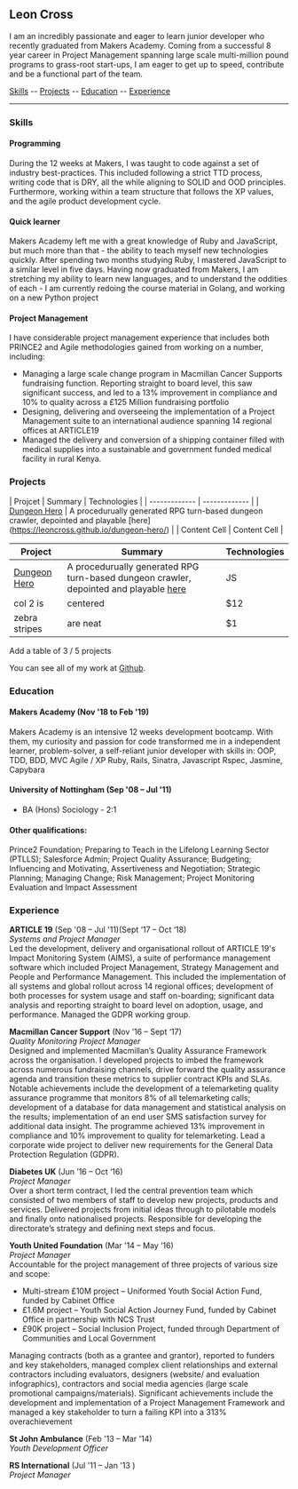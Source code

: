 ## Leon Cross 

I am an incredibly passionate and eager to learn junior developer who recently graduated from Makers Academy. Coming from a successful 8 year career in Project Management spanning large scale multi-million pound programs to grass-root start-ups, I am eager to get up to speed, contribute and be a functional part of the team.

[Skills](#skills) -- [Projects](#projects) -- [Education](#education) -- [Experience](#experience)
____

### <a name="skills">Skills</a>

#### Programming

During the 12 weeks at Makers, I was taught to code against a set of industry best-practices. This included following a strict TTD process, writing code that is DRY, all the while aligning to SOLID and OOD principles. Furthermore, working within a team structure that follows the XP values, and the agile product development cycle.

#### Quick learner

Makers Academy left me with a great knowledge of Ruby and JavaScript, but much more than that - the ability to teach myself new technologies quickly. After spending two months studying Ruby, I mastered JavaScript to a similar level in five days. Having now graduated from Makers, I am stretching my ability to learn new languages, and to understand the oddities of each - I am currently redoing the course material in Golang, and working on a new Python project

#### Project Management
I have considerable project management experience that includes both PRINCE2 and Agile methodologies gained from working on a number, including:
- Managing a large scale change program in Macmillan Cancer Supports fundraising function. Reporting straight to board level, this saw significant success, and led to a 13% improvement in compliance and 10% to quality across a £125 Million fundraising portfolio
- Designing, delivering and overseeing the implementation of a Project Management suite to an international audience spanning 14 regional offices at ARTICLE19
- Managed the delivery and conversion of a shipping container filled with medical supplies into a sustainable and government funded medical facility in rural Kenya.


### <a name="Projects">Projects</a>


| Projcet  | Summary | Technologies |
| ------------- | ------------- |
| [Dungeon Hero](https://github.com/leoncross/dungeon-hero) | A procedurually generated RPG turn-based dungeon crawler, depointed and playable [here] (https://leoncross.github.io/dungeon-hero/) | 
| Content Cell  | Content Cell  |


| Project        | Summary           | Technologies  |
| ------------- |-------------| -------------|
| [Dungeon Hero](https://github.com/leoncross/dungeon-hero)      | A procedurually generated RPG turn-based dungeon crawler, depointed and playable [here](https://leoncross.github.io/dungeon-hero/) | JS |
| col 2 is      | centered      |   $12 |
| zebra stripes | are neat      |    $1 |


Add a table of 3 / 5 projects

You can see all of my work at [Github](https://github.com/leoncross).

### <a name="Education">Education</a>

#### Makers Academy (Nov '18 to Feb '19)

Makers Academy is an intensive 12 weeks development bootcamp. With them, my curiosity and passion for code transformed me in a independent learner, problem-solver, a self-reliant junior developer with skills in:
OOP, TDD, BDD, MVC
Agile / XP
Ruby, Rails, Sinatra, Javascript
Rspec, Jasmine, Capybara
#### University of Nottingham (Sep '08 – Jul '11)
- BA (Hons) Sociology - 2:1

#### Other qualifications:
Prince2 Foundation; Preparing to Teach in the Lifelong Learning Sector (PTLLS); Salesforce Admin; Project Quality Assurance; Budgeting; Influencing and Motivating, Assertiveness and Negotiation; Strategic Planning; Managing Change; Risk Management; Project Monitoring Evaluation and Impact Assessment


### <a name="Experience">Experience</a>

**ARTICLE 19** (Sep '08 – Jul '11)(Sept ‘17 – Oct ‘18)    
*Systems and Project Manager*  
Led the development, delivery and organisational rollout of ARTICLE 19's Impact Monitoring System (AIMS), a suite of performance management software which included Project Management, Strategy Management and People and Performance Management. This included the implementation of all systems and global rollout across 14 regional offices; development of both processes for system usage and staff on-boarding; significant data analysis and reporting straight to board level on adoption, usage, and performance. Managed the GDPR working group.

**Macmillan Cancer Support** (Nov ’16 – Sept ‘17)   
*Quality Monitoring Project Manager*  
Designed and implemented Macmillan’s Quality Assurance Framework across the organisation. I developed projects to imbed the framework across numerous fundraising channels, drive forward the quality assurance agenda and transition these metrics to supplier contract KPIs and SLAs. Notable achievements include the development of a telemarketing quality assurance programme that monitors 8% of all telemarketing calls; development of a database for data management and statistical analysis on the results; implementation of an end user SMS satisfaction survey for additional data insight. The programme achieved 13% improvement in compliance and 10% improvement to quality for telemarketing. Lead a corporate wide project to deliver new requirements for the General Data Protection Regulation (GDPR).

**Diabetes UK** (Jun ’16 – Oct ‘16)    
*Project Manager*  
Over a short term contract, I led the central prevention team which consisted of two members of staff to develop new projects, products and services. Delivered projects from initial ideas through to pilotable models and finally onto nationalised projects. Responsible for developing the directorate’s strategy and defining next steps and focus.

**Youth United Foundation** (Mar '14 – May ‘16)   
*Project Manager*  
Accountable for the project management of three projects of various size and scope:
- Multi-stream £10M project – Uniformed Youth Social Action Fund, funded by Cabinet Office
- £1.6M project – Youth Social Action Journey Fund, funded by Cabinet Office in partnership with NCS Trust 
- £90K project – Social Inclusion Project, funded through Department of Communities and Local Government  

Managing contracts (both as a grantee and grantor), reported to funders and key stakeholders, managed complex client relationships and external contractors including evaluators, designers (website/ and evaluation infographics), contractors and social media agencies (large scale promotional campaigns/materials). 
Significant achievements include the development and implementation of a Project Management Framework and managed a key stakeholder to turn a failing KPI into a 313% overachievement

**St John Ambulance** (Feb '13 – Mar '14)    
*Youth Development Officer*  

**RS International** (Jul '11 – Jan '13	)   
*Project Manager*  



